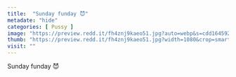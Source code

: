 ```yaml
---
title:  "Sunday funday 😈"
metadate: "hide"
categories: [ Pussy ]
image: "https://preview.redd.it/fh4znj9kaeo51.jpg?auto=webp&s=cdd164592a5c8d3c7244bb2fec11ee01b59bd1ad"
thumb: "https://preview.redd.it/fh4znj9kaeo51.jpg?width=1080&crop=smart&auto=webp&s=8f9015e3046723d80a6e222f4271d1285f7139cc"
visit: ""
---
```

Sunday funday 😈
